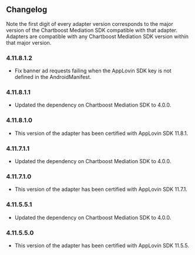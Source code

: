 ## Changelog

Note the first digit of every adapter version corresponds to the major version of the Chartboost Mediation SDK compatible with that adapter. 
Adapters are compatible with any Chartboost Mediation SDK version within that major version.

### 4.11.8.1.2
- Fix banner ad requests failing when the AppLovin SDK key is not defined in the AndroidManifest. 

### 4.11.8.1.1
- Updated the dependency on Chartboost Mediation SDK to 4.0.0.

### 4.11.8.1.0
- This version of the adapter has been certified with AppLovin SDK 11.8.1.

### 4.11.7.1.1
- Updated the dependency on Chartboost Mediation SDK to 4.0.0.

### 4.11.7.1.0
- This version of the adapter has been certified with AppLovin SDK 11.7.1.

### 4.11.5.5.1
- Updated the dependency on Chartboost Mediation SDK to 4.0.0.

### 4.11.5.5.0
- This version of the adapter has been certified with AppLovin SDK 11.5.5.
